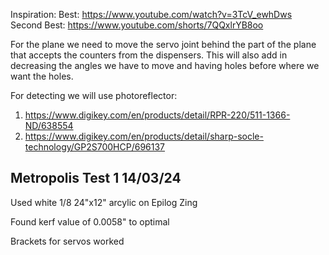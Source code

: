 Inspiration:
Best: https://www.youtube.com/watch?v=3TcV_ewhDws
Second Best: https://www.youtube.com/shorts/7QQxlrYB8oo

For the plane we need to move the servo joint behind the part of the plane that accepts the counters
from the dispensers. This will also add in decreasing the angles we have to move and having holes before where
we want the holes.

For detecting we will use photoreflector:

1. https://www.digikey.com/en/products/detail/RPR-220/511-1366-ND/638554
2. https://www.digikey.com/en/products/detail/sharp-socle-technology/GP2S700HCP/696137

## Metropolis Test 1 14/03/24

Used white 1/8 24"x12" arcylic on Epilog Zing

Found kerf value of 0.0058" to optimal

Brackets for servos worked
